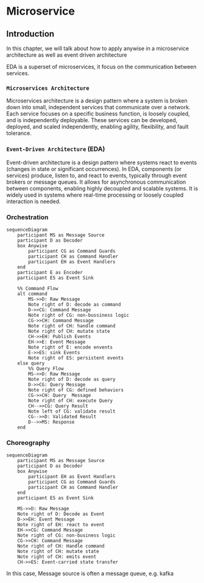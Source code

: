 # Microservice

## Introduction

In this chapter, we will talk about how to apply anywise in a microservice architecture
as well as event driven architecture

EDA is a superset of microservices, it focus on the communication between services.

### `Microservices Architecture`

Microservices architecture is a design pattern where a system is broken down into small, independent services that communicate over a network. Each service focuses on a specific business function, is loosely coupled, and is independently deployable.
These services can be developed, deployed, and scaled independently, enabling agility, flexibility, and fault tolerance.

### `Event-Driven Architecture` (EDA)

Event-driven architecture is a design pattern where systems react to events (changes in state or significant occurrences). In EDA, components (or services) produce, listen to, and react to events, typically through event brokers or message queues.
It allows for asynchronous communication between components, enabling highly decoupled and scalable systems. It is widely used in systems where real-time processing or loosely coupled interaction is needed.

### Orchestration

```mermaid
sequenceDiagram
    participant MS as Message Source
    participant D as Decoder
    box Anywise
        participant CG as Command Guards
        participant CH as Command Handler
        participant EH as Event Handlers
    end
    participant E as Encoder
    participant ES as Event Sink

    %% Command Flow
    alt command
        MS->>D: Raw Message
        Note right of D: decode as command
        D->>CG: Command Message
        Note right of CG: non-bussiness logic
        CG->>CH: Command Message
        Note right of CH: handle command
        Note right of CH: mutate state
        CH->>EH: Publish Events
        EH->>E: Event Message
        Note right of E: encode envents
        E->>ES: sink Events
        Note right of ES: persistent events
    else query
        %% Query Flow
        MS->>D: Raw Message
        Note right of D: decode as query
        D->>CG: Query Message
        Note right of CG: defined behaviors
        CG->>CH: Query  Message
        Note right of CH: execute Query
        CH-->>CG: Query Result
        Note left of CG: validate result
        CG-->>D: Validated Result 
        D-->>MS: Response
    end
```

### Choreography

```mermaid
sequenceDiagram
    participant MS as Message Source
    participant D as Decoder
    box Anywise
        participant EH as Event Handlers
        participant CG as Command Guards
        participant CH as Command Handler
    end
    participant ES as Event Sink

    MS->>D: Raw Message
    Note right of D: Decode as Event
    D->>EH: Event Message
    Note right of EH: react to event
    EH->>CG: Command Message
    Note right of CG: non-business logic
    CG->>CH: Command Message
    Note right of CH: Handle command
    Note right of CH: mutate state
    Note right of CH: emits event
    CH->>ES: Event-carried state transfer
```

In this case, Message source is often a message queue, e.g. kafka

